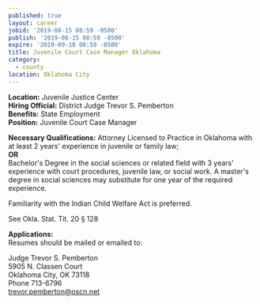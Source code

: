 ```yaml
---
published: true
layout: career
jobid: '2019-08-15 08:59 -0500'
publish: '2019-08-15 08:59 -0500'
expire: '2019-09-10 08:59 -0500'
title: Juvenile Court Case Manager Oklahoma
category:
  - county
location: Oklahoma City
---
```

**Location:** Juvenile Justice Center  
**Hiring Official:** District Judge Trevor S. Pemberton    
**Benefits:** State Employment  
**Position:** Juvenile Court Case Manager   

**Necessary Qualifications:** Attorney Licensed to Practice in Oklahoma with at least 2 years' experience in juvenile or family law;  
**OR**  
Bachelor's Degree in the social sciences or related field with 3 years' experience with court procedures, juvenile law, or social work. A master's degree in social sciences may substitute for one year of the required experience. 

Familiarity with the Indian Child Welfare Act is preferred.

See Okla. Stat. Tit. 20 § 128

**Applications:**  
Resumes should be mailed or emailed to:

Judge Trevor S. Pemberton  
5905 N. Classen Court  
Oklahoma City, OK 73118  
Phone 713-6796  
[trevor.pemberton@oscn.net](mailto:trevor.pemberton@oscn.net)
